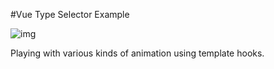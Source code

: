 #Vue Type Selector Example

![img](http://i.imgur.com/uiU1nJ8.png)

Playing with various kinds of animation using template hooks.
